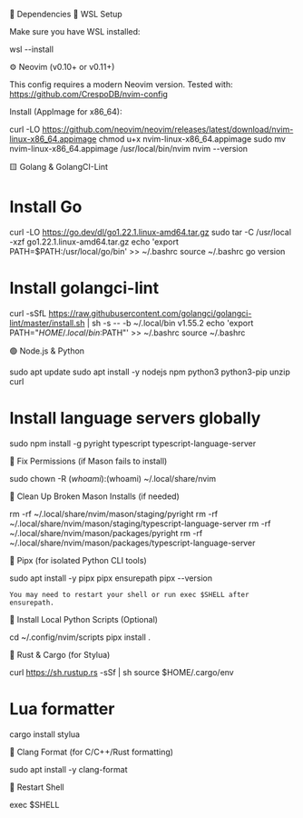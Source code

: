 🧱 Dependencies
🐧 WSL Setup

Make sure you have WSL installed:

wsl --install

⚙️ Neovim (v0.10+ or v0.11+)

This config requires a modern Neovim version.
Tested with: https://github.com/CrespoDB/nvim-config

Install (AppImage for x86_64):

curl -LO https://github.com/neovim/neovim/releases/latest/download/nvim-linux-x86_64.appimage
chmod u+x nvim-linux-x86_64.appimage
sudo mv nvim-linux-x86_64.appimage /usr/local/bin/nvim
nvim --version

🟨 Golang & GolangCI-Lint

# Install Go
curl -LO https://go.dev/dl/go1.22.1.linux-amd64.tar.gz
sudo tar -C /usr/local -xzf go1.22.1.linux-amd64.tar.gz
echo 'export PATH=$PATH:/usr/local/go/bin' >> ~/.bashrc
source ~/.bashrc
go version

# Install golangci-lint
curl -sSfL https://raw.githubusercontent.com/golangci/golangci-lint/master/install.sh | sh -s -- -b ~/.local/bin v1.55.2
echo 'export PATH="$HOME/.local/bin:$PATH"' >> ~/.bashrc
source ~/.bashrc

🟢 Node.js & Python

sudo apt update
sudo apt install -y nodejs npm python3 python3-pip unzip curl

# Install language servers globally
sudo npm install -g pyright typescript typescript-language-server

🧹 Fix Permissions (if Mason fails to install)

sudo chown -R $(whoami):$(whoami) ~/.local/share/nvim

🧽 Clean Up Broken Mason Installs (if needed)

rm -rf ~/.local/share/nvim/mason/staging/pyright
rm -rf ~/.local/share/nvim/mason/staging/typescript-language-server
rm -rf ~/.local/share/nvim/mason/packages/pyright
rm -rf ~/.local/share/nvim/mason/packages/typescript-language-server

🐍 Pipx (for isolated Python CLI tools)

sudo apt install -y pipx
pipx ensurepath
pipx --version

    You may need to restart your shell or run exec $SHELL after ensurepath.

🐍 Install Local Python Scripts (Optional)

cd ~/.config/nvim/scripts
pipx install .

🦀 Rust & Cargo (for Stylua)

curl https://sh.rustup.rs -sSf | sh
source $HOME/.cargo/env

# Lua formatter
cargo install stylua

🧼 Clang Format (for C/C++/Rust formatting)

sudo apt install -y clang-format

🔁 Restart Shell

exec $SHELL
